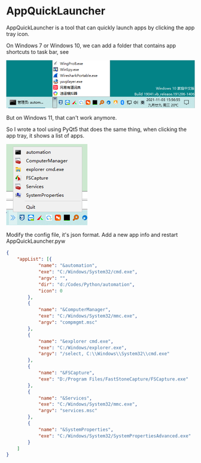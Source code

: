 # AppQuickLauncher
AppQuickLauncher is a tool that can quickly launch apps by clicking the app tray icon.

On Windows 7 or Windows 10, we can add a folder that contains app shortcuts to task bar, see

![task bar app lanucher](images/taskbarlauncher.png)

But on Windows 11, that can't work anymore.

So I wrote a tool using PyQt5 that does the same thing, when clicking the app tray, it shows a list of apps.

![tray app lanucher](images/trayapplauncher.png)

Modify the config file, it's json format. Add a new app info and restart AppQuickLauncher.pyw
```json
{
    "appList": [{
            "name": "&automation",
            "exe": "C:/Windows/System32/cmd.exe",
            "argv": "",
            "dir": "d:/Codes/Python/automation",
            "icon": 0
        },
        {
            "name": "&ComputerManager",
            "exe": "C:/Windows/System32/mmc.exe",
            "argv": "compmgmt.msc"
        },
        {
            "name": "&explorer cmd.exe",
            "exe": "C:/Windows/explorer.exe",
            "argv": "/select, C:\\Windows\\System32\\cmd.exe"
        },
        {
            "name": "&FSCapture",
            "exe": "D:/Program Files/FastStoneCapture/FSCapture.exe"
        },
        {
            "name": "&Services",
            "exe": "C:/Windows/System32/mmc.exe",
            "argv": "services.msc"
        },
        {
            "name": "&SystemProperties",
            "exe": "C:/Windows/System32/SystemPropertiesAdvanced.exe"
        }
    ]
}
```

